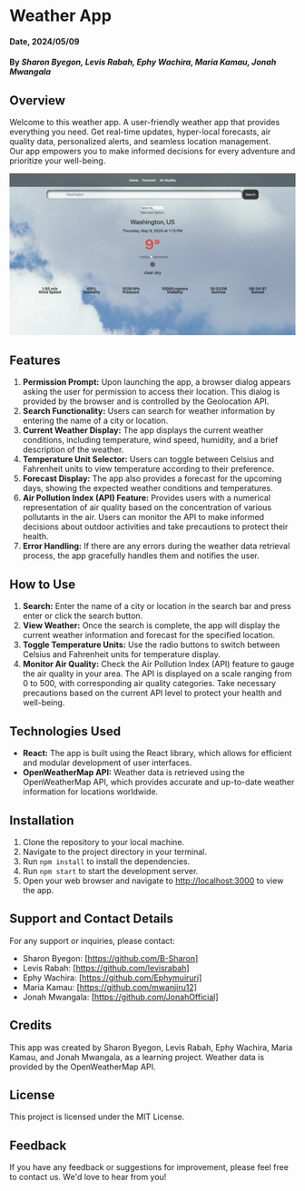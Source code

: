 # Weather App

#### Date, 2024/05/09

#### By *Sharon Byegon, Levis Rabah, Ephy Wachira, Maria Kamau, Jonah Mwangala*

## Overview
Welcome to this weather app. A user-friendly weather app that provides everything you need. Get real-time updates, hyper-local forecasts, air quality data, personalized alerts, and seamless location management. <br>
Our app empowers you to make informed decisions for every adventure and prioritize your well-being.

![awe weather](https://github.com/B-Sharon/weatherApp/blob/main/demo.png)

## Features
1. **Permission Prompt:** Upon launching the app, a browser dialog appears asking the user for permission to access their location. This dialog is provided by the browser and is controlled by the Geolocation API.
2. **Search Functionality:** Users can search for weather information by entering the name of a city or location.
3. **Current Weather Display:** The app displays the current weather conditions, including temperature, wind speed, humidity, and a brief description of the weather.
4. **Temperature Unit Selector:** Users can toggle between Celsius and Fahrenheit units to view temperature according to their preference.
5. **Forecast Display:** The app also provides a forecast for the upcoming days, showing the expected weather conditions and temperatures.
6. **Air Pollution Index (API) Feature:** Provides users with a numerical representation of air quality based on the concentration of various pollutants in the air. Users can monitor the API to make informed decisions about outdoor activities and take precautions to protect their health.
7. **Error Handling:** If there are any errors during the weather data retrieval process, the app gracefully handles them and notifies the user.

## How to Use
1. **Search:** Enter the name of a city or location in the search bar and press enter or click the search button.
2. **View Weather:** Once the search is complete, the app will display the current weather information and forecast for the specified location.
3. **Toggle Temperature Units:** Use the radio buttons to switch between Celsius and Fahrenheit units for temperature display.
4. **Monitor Air Quality:** Check the Air Pollution Index (API) feature to gauge the air quality in your area. The API is displayed on a scale ranging from 0 to 500, with corresponding air quality categories. Take necessary precautions based on the current API level to protect your health and well-being.


## Technologies Used
- **React:** The app is built using the React library, which allows for efficient and modular development of user interfaces.
- **OpenWeatherMap API:** Weather data is retrieved using the OpenWeatherMap API, which provides accurate and up-to-date weather information for locations worldwide.

## Installation
1. Clone the repository to your local machine.
2. Navigate to the project directory in your terminal.
3. Run `npm install` to install the dependencies.
4. Run `npm start` to start the development server.
5. Open your web browser and navigate to [http://localhost:3000](http://localhost:3000) to view the app.

## Support and Contact Details
For any support or inquiries, please contact:
- Sharon Byegon: [https://github.com/B-Sharon]
- Levis Rabah: [https://github.com/levisrabah]
- Ephy Wachira: [https://github.com/Ephymuiruri]
- Maria Kamau: [https://github.com/mwanjiru12]
- Jonah Mwangala: [https://github.com/JonahOfficial]

## Credits
This app was created by Sharon Byegon, Levis Rabah, Ephy Wachira, Maria Kamau, and Jonah Mwangala, as a learning project. Weather data is provided by the OpenWeatherMap API.

## License
This project is licensed under the MIT License.

## Feedback
If you have any feedback or suggestions for improvement, please feel free to contact us. We'd love to hear from you!

